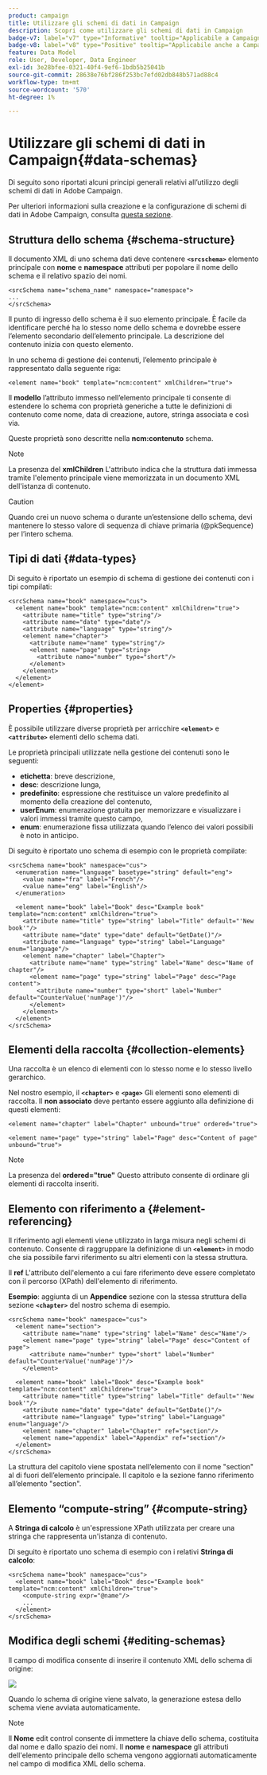 ```yaml
---
product: campaign
title: Utilizzare gli schemi di dati in Campaign
description: Scopri come utilizzare gli schemi di dati in Campaign
badge-v7: label="v7" type="Informative" tooltip="Applicabile a Campaign Classic v7"
badge-v8: label="v8" type="Positive" tooltip="Applicabile anche a Campaign v8"
feature: Data Model
role: User, Developer, Data Engineer
exl-id: 3e28bfee-0321-40f4-9ef6-1bdb5b25041b
source-git-commit: 28638e76bf286f253bc7efd02db848b571ad88c4
workflow-type: tm+mt
source-wordcount: '570'
ht-degree: 1%

---
```


# Utilizzare gli schemi di dati in Campaign{#data-schemas}

Di seguito sono riportati alcuni principi generali relativi all’utilizzo degli schemi di dati in Adobe Campaign.

Per ulteriori informazioni sulla creazione e la configurazione di schemi di dati in Adobe Campaign, consulta [questa sezione](../../configuration/using/about-schema-edition.md).

## Struttura dello schema {#schema-structure}

Il documento XML di uno schema dati deve contenere **`<srcschema>`** elemento principale con **nome** e **namespace** attributi per popolare il nome dello schema e il relativo spazio dei nomi.

```
<srcSchema name="schema_name" namespace="namespace">
...
</srcSchema>
```

Il punto di ingresso dello schema è il suo elemento principale. È facile da identificare perché ha lo stesso nome dello schema e dovrebbe essere l’elemento secondario dell’elemento principale. La descrizione del contenuto inizia con questo elemento.

In uno schema di gestione dei contenuti, l’elemento principale è rappresentato dalla seguente riga:

```
<element name="book" template="ncm:content" xmlChildren="true">
```

Il **modello** l’attributo immesso nell’elemento principale ti consente di estendere lo schema con proprietà generiche a tutte le definizioni di contenuto come nome, data di creazione, autore, stringa associata e così via.

Queste proprietà sono descritte nella **ncm:contenuto** schema.

>[!NOTE]
>
>La presenza del **xmlChildren** L&#39;attributo indica che la struttura dati immessa tramite l&#39;elemento principale viene memorizzata in un documento XML dell&#39;istanza di contenuto.

>[!CAUTION]
>
>Quando crei un nuovo schema o durante un’estensione dello schema, devi mantenere lo stesso valore di sequenza di chiave primaria (@pkSequence) per l’intero schema.

## Tipi di dati {#data-types}

Di seguito è riportato un esempio di schema di gestione dei contenuti con i tipi compilati:

```
<srcSchema name="book" namespace="cus">
  <element name="book" template="ncm:content" xmlChildren="true">
    <attribute name="title" type="string"/>
    <attribute name="date" type="date"/>
    <attribute name="language" type="string"/>
    <element name="chapter">
      <attribute name="name" type="string"/>
      <element name="page" type="string>
        <attribute name="number" type="short"/>
      </element>
    </element>
  </element>
</element>
```

## Properties {#properties}

È possibile utilizzare diverse proprietà per arricchire **`<element>`** e **`<attribute>`** elementi dello schema dati.

Le proprietà principali utilizzate nella gestione dei contenuti sono le seguenti:

* **etichetta**: breve descrizione,
* **desc**: descrizione lunga,
* **predefinito**: espressione che restituisce un valore predefinito al momento della creazione del contenuto,
* **userEnum**: enumerazione gratuita per memorizzare e visualizzare i valori immessi tramite questo campo,
* **enum**: enumerazione fissa utilizzata quando l’elenco dei valori possibili è noto in anticipo.

Di seguito è riportato uno schema di esempio con le proprietà compilate:

```
<srcSchema name="book" namespace="cus">
  <enumeration name="language" basetype="string" default="eng">    
    <value name="fra" label="French"/>    
    <value name="eng" label="English"/>   
  </enumeration>

  <element name="book" label="Book" desc="Example book" template="ncm:content" xmlChildren="true">
    <attribute name="title" type="string" label="Title" default="'New book'"/>
    <attribute name="date" type="date" default="GetDate()"/>
    <attribute name="language" type="string" label="Language" enum="language"/>
    <element name="chapter" label="Chapter">
      <attribute name="name" type="string" label="Name" desc="Name of chapter"/>
      <element name="page" type="string" label="Page" desc="Page content">
        <attribute name="number" type="short" label="Number" default="CounterValue('numPage')"/>
      </element>
    </element>
  </element>
</srcSchema>
```

## Elementi della raccolta {#collection-elements}

Una raccolta è un elenco di elementi con lo stesso nome e lo stesso livello gerarchico.

Nel nostro esempio, il **`<chapter>`** e **`<page>`** Gli elementi sono elementi di raccolta. Il **non associato** deve pertanto essere aggiunto alla definizione di questi elementi:

```
<element name="chapter" label="Chapter" unbound="true" ordered="true">
```

```
<element name="page" type="string" label="Page" desc="Content of page" unbound="true">
```

>[!NOTE]
>
>La presenza del **ordered=&quot;true&quot;** Questo attributo consente di ordinare gli elementi di raccolta inseriti.

## Elemento con riferimento a {#element-referencing}

Il riferimento agli elementi viene utilizzato in larga misura negli schemi di contenuto. Consente di raggruppare la definizione di un **`<element>`** in modo che sia possibile farvi riferimento su altri elementi con la stessa struttura.

Il **ref** L&#39;attributo dell&#39;elemento a cui fare riferimento deve essere completato con il percorso (XPath) dell&#39;elemento di riferimento.

**Esempio**: aggiunta di un **Appendice** sezione con la stessa struttura della sezione **`<chapter>`** del nostro schema di esempio.

```
<srcSchema name="book" namespace="cus">
  <element name="section">
    <attribute name="name" type="string" label="Name" desc="Name"/>
    <element name="page" type="string" label="Page" desc="Content of page">
      <attribute name="number" type="short" label="Number" default="CounterValue('numPage')"/>
    </element>

  <element name="book" label="Book" desc="Example book" template="ncm:content" xmlChildren="true">
    <attribute name="title" type="string" label="Title" default="'New book'"/>
    <attribute name="date" type="date" default="GetDate()"/>
    <attribute name="language" type="string" label="Language" enum="language"/>
    <element name="chapter" label="Chapter" ref="section"/>
    <element name="appendix" label="Appendix" ref="section"/>
  </element>
</srcSchema>
```

La struttura del capitolo viene spostata nell’elemento con il nome &quot;section&quot; al di fuori dell’elemento principale. Il capitolo e la sezione fanno riferimento all’elemento &quot;section&quot;.

## Elemento “compute-string” {#compute-string}

A **Stringa di calcolo** è un&#39;espressione XPath utilizzata per creare una stringa che rappresenta un&#39;istanza di contenuto.

Di seguito è riportato uno schema di esempio con i relativi **Stringa di calcolo**:

```
<srcSchema name="book" namespace="cus">
  <element name="book" label="Book" desc="Example book" template="ncm:content" xmlChildren="true">
    <compute-string expr="@name"/>
    ...
  </element>
</srcSchema>
```

## Modifica degli schemi {#editing-schemas}

Il campo di modifica consente di inserire il contenuto XML dello schema di origine:

![](assets/d_ncs_integration_schema_edition.png)

Quando lo schema di origine viene salvato, la generazione estesa dello schema viene avviata automaticamente.

>[!NOTE]
>
>Il **Nome** edit control consente di immettere la chiave dello schema, costituita dal nome e dallo spazio dei nomi. Il **nome** e **namespace** gli attributi dell&#39;elemento principale dello schema vengono aggiornati automaticamente nel campo di modifica XML dello schema.
